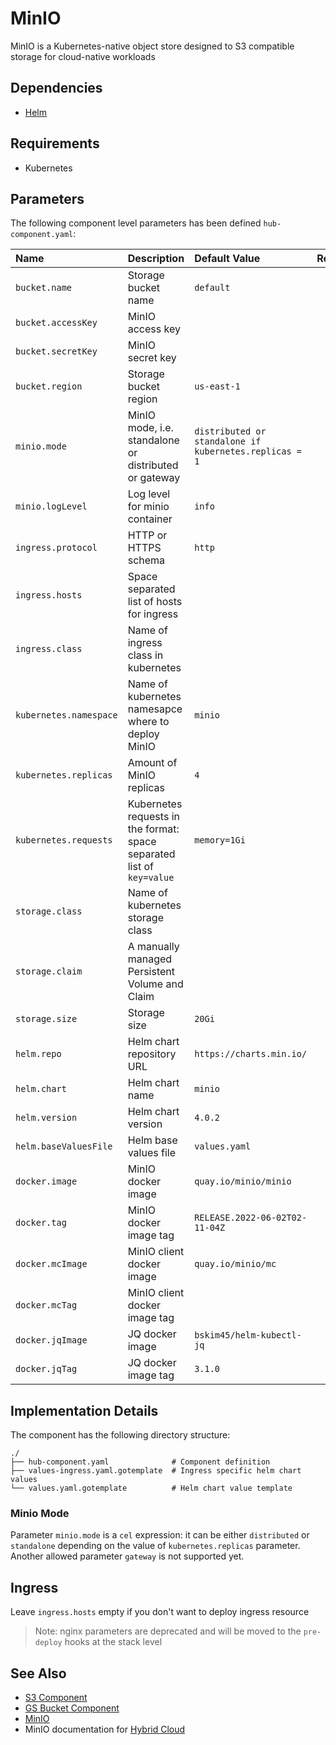# MinIO

MinIO is a Kubernetes-native object store designed to S3 compatible storage for cloud-native workloads

## Dependencies

* [Helm](https://helm.sh/docs/intro/install/)

## Requirements

* Kubernetes

## Parameters

The following component level parameters has been defined `hub-component.yaml`:

| Name | Description | Default Value | Required |
| :--- | :---        | :---          | :---:     |
| `bucket.name` | Storage bucket name | `default` | `x` |
| `bucket.accessKey` | MinIO access key | | `x` |
| `bucket.secretKey` | MinIO secret key | | `x` |
| `bucket.region` | Storage bucket region  | `us-east-1` | `x` |
| `minio.mode` | MinIO mode, i.e. standalone or distributed or gateway |  `distributed or standalone if kubernetes.replicas = 1` | `x` |
| `minio.logLevel` | Log level for minio container | `info` | `x` |
| `ingress.protocol` | HTTP or HTTPS schema | `http` | |
| `ingress.hosts` | Space separated list of hosts for ingress | | | 
| `ingress.class` | Name of ingress class in kubernetes | | |
| `kubernetes.namespace` | Name of kubernetes namesapce where to deploy MinIO | `minio` | `x` |
| `kubernetes.replicas` | Amount of MinIO replicas | `4` | `x` |
| `kubernetes.requests` | Kubernetes requests in the format: space separated list of `key=value` | `memory=1Gi` | |
| `storage.class` | Name of kubernetes storage class | | |
| `storage.claim` | A manually managed Persistent Volume and Claim | | |
| `storage.size` | Storage size | `20Gi` | |
| `helm.repo` | Helm chart repository URL | `https://charts.min.io/` | `x` |
| `helm.chart` | Helm chart name | `minio` | `x` |
| `helm.version` | Helm chart version | `4.0.2` | `x` |
| `helm.baseValuesFile` | Helm base values file | `values.yaml` | `x` |
| `docker.image` | MinIO docker image | `quay.io/minio/minio` | `x` |
| `docker.tag` | MinIO docker image tag | `RELEASE.2022-06-02T02-11-04Z` | `x` |
| `docker.mcImage` | MinIO client docker image | `quay.io/minio/mc` | `x` |
| `docker.mcTag` | MinIO client docker image tag | | `x` |
| `docker.jqImage` | JQ docker image | `bskim45/helm-kubectl-jq` | `x` |
| `docker.jqTag` | JQ docker image tag | `3.1.0` | `x` |

## Implementation Details

The component has the following directory structure:

```text
./
├── hub-component.yaml              # Component definition
├── values-ingress.yaml.gotemplate  # Ingress specific helm chart values 
└── values.yaml.gotemplate          # Helm chart value template
```

### Minio Mode

Parameter `minio.mode` is a `cel` expression: it can be either `distributed` or `standalone` depending on the value of `kubernetes.replicas` parameter. Another allowed parameter `gateway` is not supported yet.

## Ingress

Leave `ingress.hosts` empty if you don't want to deploy ingress resource

> Note: nginx parameters are deprecated and will be moved to the `pre-deploy` hooks at the stack level

## See Also

* [S3 Component](https://github.com/epam/hub-kubeflow-components/tree/develop/s3-bucket)
* [GS Bucket Component](https://github.com/epam/hub-google-components/tree/develop/gsbucket)
* [MinIO](https://min.io/)
* MinIO documentation for [Hybrid Cloud](https://docs.min.io/minio/k8s/)
